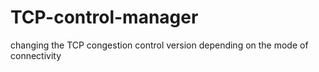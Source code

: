 # TCP-control-manager
changing the TCP congestion control version depending on the mode of connectivity
